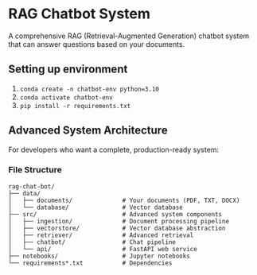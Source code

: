 # RAG Chatbot System

A comprehensive RAG (Retrieval-Augmented Generation) chatbot system that can answer questions based on your documents.

## Setting up environment
1. `conda create -n chatbot-env python=3.10`
2. `conda activate chatbot-env`
3. `pip install -r requirements.txt`

## Advanced System Architecture

For developers who want a complete, production-ready system:

### File Structure
```
rag-chat-bot/
├── data/
│   ├── documents/              # Your documents (PDF, TXT, DOCX)
│   └── database/               # Vector database
├── src/                        # Advanced system components
│   ├── ingestion/              # Document processing pipeline
│   ├── vectorstore/            # Vector database abstraction
│   ├── retriever/              # Advanced retrieval
│   ├── chatbot/                # Chat pipeline
│   └── api/                    # FastAPI web service
├── notebooks/                  # Jupyter notebooks
└── requirements*.txt           # Dependencies
```
